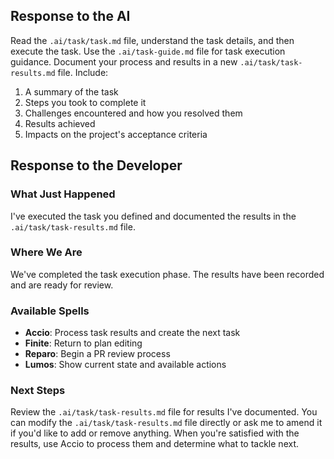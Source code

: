 ## Response to the AI

Read the `.ai/task/task.md` file, understand the task details, and then execute the task. Use the `.ai/task-guide.md` file for task execution guidance. Document your process and results in a new `.ai/task/task-results.md` file. Include:

1. A summary of the task
2. Steps you took to complete it
3. Challenges encountered and how you resolved them
4. Results achieved
5. Impacts on the project's acceptance criteria

## Response to the Developer

### What Just Happened
I've executed the task you defined and documented the results in the `.ai/task/task-results.md` file.

### Where We Are
We've completed the task execution phase. The results have been recorded and are ready for review.

### Available Spells
- **Accio**: Process task results and create the next task
- **Finite**: Return to plan editing
- **Reparo**: Begin a PR review process
- **Lumos**: Show current state and available actions

### Next Steps
Review the `.ai/task/task-results.md` file for results I've documented. You can modify the `.ai/task/task-results.md` file directly or ask me to amend it if you'd like to add or remove anything. When you're satisfied with the results, use Accio to process them and determine what to tackle next.